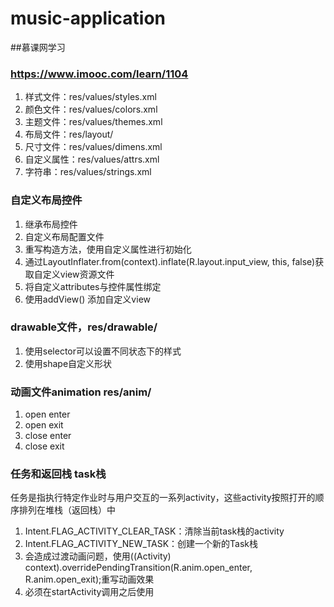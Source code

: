 # music-application
##慕课网学习
### https://www.imooc.com/learn/1104

1. 样式文件：res/values/styles.xml
2. 颜色文件：res/values/colors.xml
3. 主题文件：res/values/themes.xml
4. 布局文件：res/layout/
5. 尺寸文件：res/values/dimens.xml
6. 自定义属性：res/values/attrs.xml
7. 字符串：res/values/strings.xml


### 自定义布局控件
1. 继承布局控件
2. 自定义布局配置文件
3. 重写构造方法，使用自定义属性进行初始化
4. 通过LayoutInflater.from(context).inflate(R.layout.input_view, this, false)获取自定义view资源文件
5. 将自定义attributes与控件属性绑定
6. 使用addView() 添加自定义view

### drawable文件，res/drawable/
1. 使用selector可以设置不同状态下的样式
2. 使用shape自定义形状

### 动画文件animation res/anim/
1. open enter
2. open exit
3. close enter
4. close exit

### 任务和返回栈 task栈
任务是指执行特定作业时与用户交互的一系列activity，这些activity按照打开的顺序排列在堆栈（返回栈）中
1. Intent.FLAG_ACTIVITY_CLEAR_TASK：清除当前task栈的activity
2. Intent.FLAG_ACTIVITY_NEW_TASK：创建一个新的Task栈
3. 会造成过渡动画问题，使用((Activity) context).overridePendingTransition(R.anim.open_enter, R.anim.open_exit);重写动画效果
4. 必须在startActivity调用之后使用

